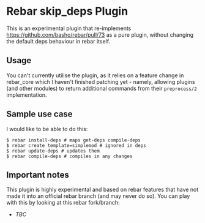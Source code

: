 # Rebar skip_deps Plugin

This is an experimental plugin that re-implements https://github.com/basho/rebar/pull/73
as a pure plugin, without changing the default deps behaviour in rebar itself.

## Usage

You can't currently utilise the plugin, as it relies on a feature change in
rebar_core which I haven't finished patching yet - namely, allowing plugins
(and other modules) to return additional commands from their `preprocess/2` 
implementation.

## Sample use case

I would like to be able to do this:

    $ rebar install-deps # maps get-deps compile-deps
    $ rebar create template=simplemod # ignored in deps
    $ rebar update-deps # updates them
    $ rebar compile-deps # compiles in any changes

## Important notes

This plugin is highly experimental and based on rebar features that have not made
it into an official rebar branch (and may never do so). You can play with this 
by looking at this rebar fork/branch:

- *TBC*
